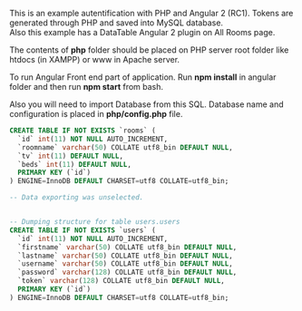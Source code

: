 This is an example autentification with PHP and Angular 2 (RC1). Tokens are generated through PHP and saved into MySQL database.
<br/>
Also this example has a DataTable Angular 2 plugin on All Rooms page.

The contents of <b>php</b> folder should be placed on PHP server root folder like htdocs (in XAMPP)
or www in Apache server. <br/>

To run Angular Front end part of application. Run <b>npm install</b> in angular folder and then run 
<b>npm start</b> from bash. <br/>

Also you will need to import Database from this SQL. Database name and configuration is placed in <b>php/config.php</b> file.<br/>

```sql
CREATE TABLE IF NOT EXISTS `rooms` (
  `id` int(11) NOT NULL AUTO_INCREMENT,
  `roomname` varchar(50) COLLATE utf8_bin DEFAULT NULL,
  `tv` int(11) DEFAULT NULL,
  `beds` int(11) DEFAULT NULL,
  PRIMARY KEY (`id`)
) ENGINE=InnoDB DEFAULT CHARSET=utf8 COLLATE=utf8_bin;

-- Data exporting was unselected.


-- Dumping structure for table users.users
CREATE TABLE IF NOT EXISTS `users` (
  `id` int(11) NOT NULL AUTO_INCREMENT,
  `firstname` varchar(50) COLLATE utf8_bin DEFAULT NULL,
  `lastname` varchar(50) COLLATE utf8_bin DEFAULT NULL,
  `username` varchar(50) COLLATE utf8_bin DEFAULT NULL,
  `password` varchar(128) COLLATE utf8_bin DEFAULT NULL,
  `token` varchar(128) COLLATE utf8_bin DEFAULT NULL,
  PRIMARY KEY (`id`)
) ENGINE=InnoDB DEFAULT CHARSET=utf8 COLLATE=utf8_bin;
```
